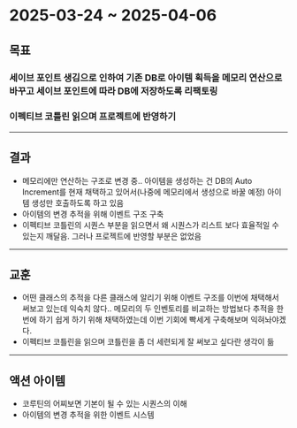 # 2025-03-24 ~ 2025-04-06
## 목표
### 세이브 포인트 생김으로 인하여 기존 DB로 아이템 획득을 메모리 연산으로 바꾸고 세이브 포인트에 따라 DB에 저장하도록 리팩토링
### 이펙티브 코틀린 읽으며 프로젝트에 반영하기
---
## 결과
- 메모리에만 연산하는 구조로 변경 중.. 아이템을 생성하는 건 DB의 Auto Increment를 현재 채택하고 있어서(나중에 메모리에서 생성으로 바꿀 예정) 아이템 생성만 호출하도록 하고 있음
- 아이템의 변경 추적을 위해 이벤트 구조 구축
- 이펙티브 코틀린의 시퀀스 부분을 읽으면서 왜 시퀀스가 리스트 보다 효율적일 수 있는지 깨달음. 그러나 프로젝트에 반영할 부분은 없었음

---
## 교훈
- 어떤 클래스의 추적을 다른 클래스에 알리기 위해 이벤트 구조를 이번에 채택해서 써보고 있는데 익숙치 않다.. 메모리의 두 인벤토리를 비교하는 방법보다 추적을 한 번에 하기 쉽게 하기 위해 채택하였는데 이번 기회에 빡세게 구축해보며 익혀놔야겠다.
- 이펙티브 코틀린을 읽으며 코틀린을 좀 더 세련되게 잘 써보고 싶다란 생각이 듦

---
## 액션 아이템
- 코루틴의 어찌보면 기본이 될 수 있는 시퀀스의 이해
- 아이템의 변경 추적을 위한 이벤트 시스템